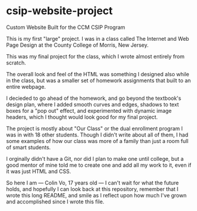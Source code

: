 # csip-website-project
Custom Website Built for the CCM CSIP Program

This is my first "large" project.
I was in a class called The Internet and Web Page Design at the County College of Morris, New Jersey.

This was my final project for the class, which I wrote almost entirely from scratch.

The overall look and feel of the HTML was something I designed also while in the class, but was a smaller set of homework assignments that built to an entire webpage.

I decieded to go ahead of the homework, and go beyond the textbook's design plan, where I added smooth curves and edges, shadows to text boxes for a "pop out" effect, and experimented with dynamic image headers, which I thought would look good for my final project.

The project is mostly about "Our Class" or the dual enrollment program I was in with 18 other students.
Though I didn't write about all of them, I had some examples of how our class was more of a family than just a room full of smart students.

I orginally didn't have a Git, nor did I plan to make one until college, but a good mentor of mine told me to create one and add all my work to it, even if it was just HTML and CSS.

So here I am — Colin Vo, 17 years old — I can't wait for what the future holds, and hopefully I can look back at this repository, remember that I wrote this long README, and smile as I reflect upon how much I've grown and accomplished since I wrote this file.
